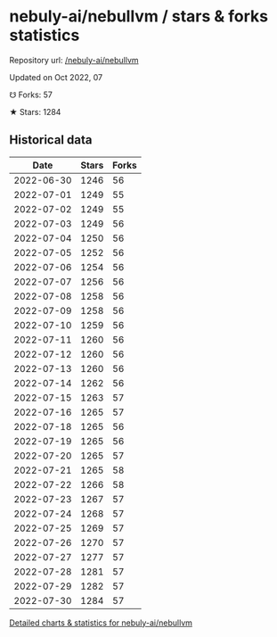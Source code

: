 # nebuly-ai/nebullvm / stars & forks statistics

Repository url: [/nebuly-ai/nebullvm](https://github.com/nebuly-ai/nebullvm)

Updated on Oct 2022, 07

☋ Forks: 57

★ Stars: 1284

## Historical data
| Date | Stars | Forks |
|------|-------|-------|
| 2022-06-30 | 1246 | 56 | 
| 2022-07-01 | 1249 | 55 | 
| 2022-07-02 | 1249 | 55 | 
| 2022-07-03 | 1249 | 56 | 
| 2022-07-04 | 1250 | 56 | 
| 2022-07-05 | 1252 | 56 | 
| 2022-07-06 | 1254 | 56 | 
| 2022-07-07 | 1256 | 56 | 
| 2022-07-08 | 1258 | 56 | 
| 2022-07-09 | 1258 | 56 | 
| 2022-07-10 | 1259 | 56 | 
| 2022-07-11 | 1260 | 56 | 
| 2022-07-12 | 1260 | 56 | 
| 2022-07-13 | 1260 | 56 | 
| 2022-07-14 | 1262 | 56 | 
| 2022-07-15 | 1263 | 57 | 
| 2022-07-16 | 1265 | 57 | 
| 2022-07-18 | 1265 | 56 | 
| 2022-07-19 | 1265 | 56 | 
| 2022-07-20 | 1265 | 57 | 
| 2022-07-21 | 1265 | 58 | 
| 2022-07-22 | 1266 | 58 | 
| 2022-07-23 | 1267 | 57 | 
| 2022-07-24 | 1268 | 57 | 
| 2022-07-25 | 1269 | 57 | 
| 2022-07-26 | 1270 | 57 | 
| 2022-07-27 | 1277 | 57 | 
| 2022-07-28 | 1281 | 57 | 
| 2022-07-29 | 1282 | 57 | 
| 2022-07-30 | 1284 | 57 | 


[Detailed charts & statistics for nebuly-ai/nebullvm](https://reviewgithub.com/rep/nebuly-ai/nebullvm)
